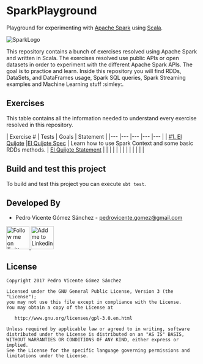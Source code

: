 # SparkPlayground

Playground for experimenting with [Apache Spark](https://spark.apache.org/) using [Scala](https://www.scala-lang.org/).

![SparkLogo](./art/sparkLogo.png)

This repository contains a bunch of exercises resolved using Apache Spark and written in Scala. The exercises resolved use public APIs or open datasets in order to experiment with the different Apache Spark APIs. The goal is to practice and learn. Inside this repository you will find RDDs, DataSets, and DataFrames usage, Spark SQL queries, Spark Streaming examples and Machine Learning stuff :simley:.

## Exercises

This table contains all the information needed to understand every exercise resolved in this repository.

| Exercise # | Tests | Goals	| Statement |
|---	|---	|---	|---	|---	|
| [#1. El Quijote][1] |[El Quijote Spec][1spec] | Learn how to use Spark Context and some basic RDDs methods. | [El Quijote Statement](./statements/EL_QUIJOTE.md) |
|   	|   	|   	|   	|   	|
|   	|   	|   	|   	|   	|

## Build and test this project

To build and test this project you can execute ``sbt test``.

Developed By
------------

* Pedro Vicente Gómez Sánchez - <pedrovicente.gomez@gmail.com>

<a href="https://twitter.com/pedro_g_s">
  <img alt="Follow me on Twitter" src="https://image.freepik.com/iconos-gratis/twitter-logo_318-40209.jpg" height="60" width="60"/>
</a>
<a href="https://es.linkedin.com/in/pedrovgs">
  <img alt="Add me to Linkedin" src="https://image.freepik.com/iconos-gratis/boton-del-logotipo-linkedin_318-84979.png" height="60" width="60"/>
</a>

License
-------

    Copyright 2017 Pedro Vicente Gómez Sánchez

    Licensed under the GNU General Public License, Version 3 (the "License");
    you may not use this file except in compliance with the License.
    You may obtain a copy of the License at

       http://www.gnu.org/licenses/gpl-3.0.en.html

    Unless required by applicable law or agreed to in writing, software
    distributed under the License is distributed on an "AS IS" BASIS,
    WITHOUT WARRANTIES OR CONDITIONS OF ANY KIND, either express or implied.
    See the License for the specific language governing permissions and
    limitations under the License.

[1]: ./src/main/scala/com/github/pedrovgs/sparkplayground/exercise1/ElQuijote.scala
[1spec]: ./src/main/test/scala/com/github/pedrovgs/sparkplayground/exercise1/ElQuijoteSpec.scala 
